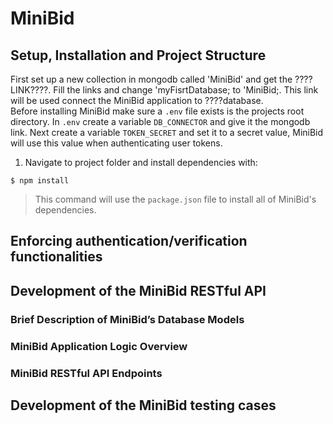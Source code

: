 # MiniBid
## Setup, Installation and Project Structure
First set up a new collection in mongodb called 'MiniBid' and get the ????LINK????. Fill the links <password> and change 'myFisrtDatabase; to 'MiniBid;. This link will be used connect the MiniBid application to  ????database.<br />
Before installing MiniBid make sure a ```.env``` file exists is the projects root directory. In ```.env``` create a variable ```DB_CONNECTOR``` and give it the mongodb link. Next create a variable ```TOKEN_SECRET``` and set it to a secret value, MiniBid will use this value when authenticating user tokens.<br />

1. Navigate to project folder and install dependencies with: 
```
$ npm install
```
> This command will use the ```package.json``` file to install all of MiniBid's dependencies.
## Enforcing authentication/verification functionalities
## Development of the MiniBid RESTful API
### Brief Description of MiniBid’s Database Models
### MiniBid Application Logic Overview
### MiniBid RESTful API Endpoints
## Development of the MiniBid testing cases

